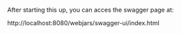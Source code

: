
After starting this up, you can acces the swagger page at:

http://localhost:8080/webjars/swagger-ui/index.html